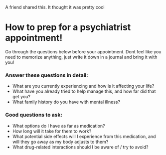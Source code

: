 A friend shared this.
It thought it was pretty cool

How to prep for a psychiatrist appointment!
===========================================
Go through the questions below before your appointment. Dont feel like you need
to memorize anything, just write it down in a journal and bring it with you!

### Answer these questions in detail:
* What are you currently experiencing and how is it affecting your life?
* What have you already tried to help manage this, and how far did that get you?
* What family history do you have with mental illness?

### Good questions to ask:
* What options do I have as far as medication?
* How long will it take for them to work?
* What potential side effects will I experience from this medication, and will they go away as my body adjusts to them?
* What drug-related interactions should I be aware of / try to avoid?
